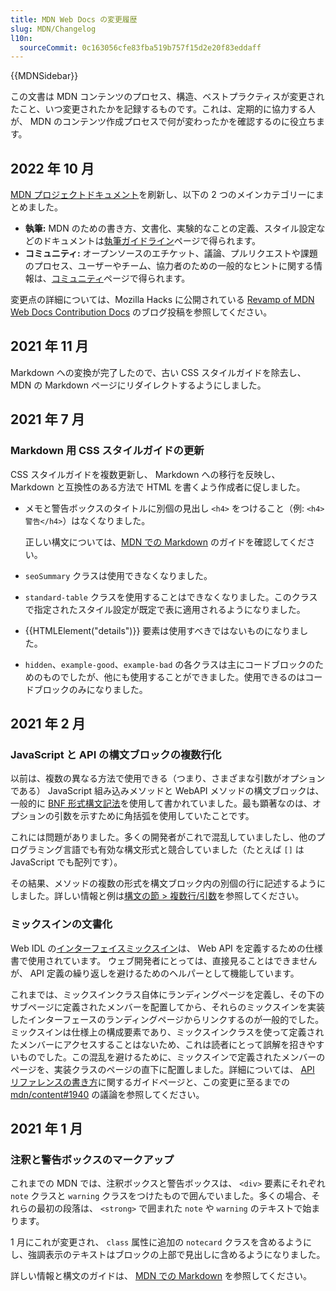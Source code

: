 ```yaml
---
title: MDN Web Docs の変更履歴
slug: MDN/Changelog
l10n:
  sourceCommit: 0c163056cfe83fba519b757f15d2e20f83eddaff
---
```


{{MDNSidebar}}

この文書は MDN コンテンツのプロセス、構造、ベストプラクティスが変更されたこと、いつ変更されたかを記録するものです。これは、定期的に協力する人が、 MDN のコンテンツ作成プロセスで何が変わったかを確認するのに役立ちます。

## 2022 年 10 月

[MDN プロジェクトドキュメント](/ja/docs/MDN)を刷新し、以下の 2 つのメインカテゴリーにまとめました。

- **執筆:** MDN のための書き方、文書化、実験的なことの定義、スタイル設定などのドキュメントは[執筆ガイドライン](/ja/docs/MDN/Writing_guidelines)ページで得られます。
- **コミュニティ:** オープンソースのエチケット、議論、プルリクエストや課題のプロセス、ユーザーやチーム、協力者のための一般的なヒントに関する情報は、[コミュニティ](/ja/docs/MDN/Community)ページで得られます。

変更点の詳細については、Mozilla Hacks に公開されている [Revamp of MDN Web Docs Contribution Docs](https://hacks.mozilla.org/2022/10/revamp-of-mdn-web-docs-contribution-docs/) のブログ投稿を参照してください。

## 2021 年 11 月

Markdown への変換が完了したので、古い CSS スタイルガイドを除去し、MDN の Markdown ページにリダイレクトするようにしました。

## 2021 年 7 月

### Markdown 用 CSS スタイルガイドの更新

CSS スタイルガイドを複数更新し、 Markdown への移行を反映し、 Markdown と互換性のある方法で HTML を書くよう作成者に促しました。

- メモと警告ボックスのタイトルに別個の見出し `<h4>` をつけること（例: `<h4>警告</h4>`）はなくなりました。

  正しい構文については、[MDN での Markdown](/ja/docs/MDN/Writing_guidelines/Howto/Markdown_in_MDN#メモ、警告、コールアウト) のガイドを確認してください。

- `seoSummary` クラスは使用できなくなりました。
- `standard-table` クラスを使用することはできなくなりました。このクラスで指定されたスタイル設定が既定で表に適用されるようになりました。
- {{HTMLElement("details")}} 要素は使用すべきではないものになりました。
- `hidden`、`example-good`、`example-bad` の各クラスは主にコードブロックのためのものでしたが、他にも使用することができました。使用できるのはコードブロックのみになりました。

## 2021 年 2 月

### JavaScript と API の構文ブロックの複数行化

以前は、複数の異なる方法で使用できる（つまり、さまざまな引数がオプションである） JavaScript 組み込みメソッドと WebAPI メソッドの構文ブロックは、一般的に [BNF 形式構文記法](https://en.wikipedia.org/wiki/Backus%E2%80%93Naur_form)を使用して書かれていました。最も顕著なのは、オプションの引数を示すために角括弧を使用していたことです。

これには問題がありました。多くの開発者がこれで混乱していましたし、他のプログラミング言語でも有効な構文形式と競合していました（たとえば `[]` は JavaScript でも配列です）。

その結果、メソッドの複数の形式を構文ブロック内の別個の行に記述するようにしました。詳しい情報と例は[構文の節 > 複数行/引数](/ja/docs/MDN/Writing_guidelines/Page_structures/Syntax_sections#オプション引数は複数行で)を参照してください。

### ミックスインの文書化

Web IDL の[インターフェイスミックスイン](https://heycam.github.io/webidl/#idl-interface-mixins)は、 Web API を定義するための仕様書で使用されています。
ウェブ開発者にとっては、直接見ることはできませんが、 API 定義の繰り返しを避けるためのヘルパーとして機能しています。

これまでは、ミックスインクラス自体にランディングページを定義し、その下のサブページに定義されたメンバーを配置してから、それらのミックスインを実装したインターフェースのランディングページからリンクするのが一般的でした。ミックスインは仕様上の構成要素であり、ミックスインクラスを使って定義されたメンバーにアクセスすることはないため、これは読者にとって誤解を招きやすいものでした。この混乱を避けるために、ミックスインで定義されたメンバーのページを、実装クラスのページの直下に配置しました。詳細については、 [API リファレンスの書き方](/ja/docs/MDN/Writing_guidelines/Howto/Write_an_API_reference/Information_contained_in_a_WebIDL_file#mixins)に関するガイドページと、この変更に至るまでの [mdn/content#1940](https://github.com/mdn/content/issues/1940) の議論を参照してください。

## 2021 年 1 月

### 注釈と警告ボックスのマークアップ

これまでの MDN では、注釈ボックスと警告ボックスは、 `<div>` 要素にそれぞれ `note` クラスと `warning` クラスをつけたもので囲んでいました。多くの場合、それらの最初の段落は、 `<strong>` で囲まれた `note` や `warning` のテキストで始まります。

1 月にこれが変更され、 `class` 属性に追加の `notecard` クラスを含めるようにし、強調表示のテキストはブロックの上部で見出しに含めるようになりました。

詳しい情報と構文のガイドは、 [MDN での Markdown](/ja/docs/MDN/Writing_guidelines/Howto/Markdown_in_MDN#メモ、警告、コールアウト) を参照してください。
